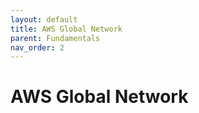 ```yaml
---
layout: default
title: AWS Global Network
parent: Fundamentals
nav_order: 2
---
```


# AWS Global Network
